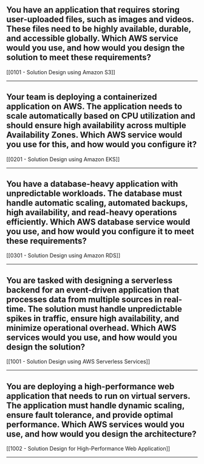 ## You have an application that requires storing user-uploaded files, such as images and videos. These files need to be highly available, durable, and accessible globally. Which AWS service would you use, and how would you design the solution to meet these requirements?
[[0101 - Solution Design using Amazon S3]]

---

## Your team is deploying a containerized application on AWS. The application needs to scale automatically based on CPU utilization and should ensure high availability across multiple Availability Zones. Which AWS service would you use for this, and how would you configure it?
[[0201 - Solution Design using Amazon EKS]]

---
## You have a database-heavy application with unpredictable workloads. The database must handle automatic scaling, automated backups, high availability, and read-heavy operations efficiently. Which AWS database service would you use, and how would you configure it to meet these requirements?
[[0301 - Solution Design using Amazon RDS]]

---
## You are tasked with designing a serverless backend for an event-driven application that processes data from multiple sources in real-time. The solution must handle unpredictable spikes in traffic, ensure high availability, and minimize operational overhead. Which AWS services would you use, and how would you design the solution?
[[1001 - Solution Design using AWS Serverless Services]]

---

## You are deploying a high-performance web application that needs to run on virtual servers. The application must handle dynamic scaling, ensure fault tolerance, and provide optimal performance. Which AWS services would you use, and how would you design the architecture?
[[1002 - Solution Design for High-Performance Web Application]]

---
